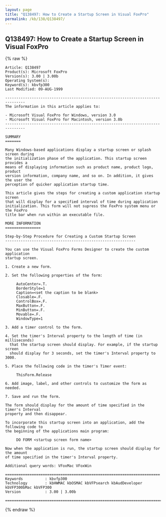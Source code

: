 ```yaml
---
layout: page
title: "Q138497: How to Create a Startup Screen in Visual FoxPro"
permalink: /kb/138/Q138497/
---
```


## Q138497: How to Create a Startup Screen in Visual FoxPro

{% raw %}

	Article: Q138497
	Product(s): Microsoft FoxPro
	Version(s): 3.00 | 3.00b
	Operating System(s): 
	Keyword(s): kbvfp300
	Last Modified: 09-AUG-1999
	
	-------------------------------------------------------------------------------
	The information in this article applies to:
	
	- Microsoft Visual FoxPro for Windows, version 3.0 
	- Microsoft Visual FoxPro for Macintosh, version 3.0b 
	-------------------------------------------------------------------------------
	
	SUMMARY
	=======
	
	Many Windows-based applications display a startup screen or splash screen during
	the initialization phase of the application. This startup screen provides a
	means of displaying information such as product name, product logo, product
	version information, company name, and so on. In addition, it gives the user the
	perception of quicker application startup time.
	
	This article gives the steps for creating a custom application startup screen
	that will display for a specified interval of time during application
	initialization. This form will not supress the FoxPro system menu or the FoxPro
	title bar when run within an executable file.
	
	MORE INFORMATION
	================
	
	Step-by-Step Procedure for Creating a Custom Startup Screen
	-----------------------------------------------------------
	
	You can use the Visual FoxPro Forms Designer to create the custom application
	startup screen.
	
	1. Create a new form.
	
	2. Set the following properties of the form:
	
	     AutoCenter=.T.
	     BorderStyle=1
	     Caption=<set the caption to be blank>
	     Closable=.F.
	     ControlBox=.F.
	     MaxButton=.F.
	     MinButton=.F.
	     Movable=.F.
	     WindowType=1
	
	3. Add a timer control to the form.
	
	4. Set the timer's Interval property to the length of time (in milliseconds)
	  that the startup screen should display. For example, if the startup screen
	  should display for 3 seconds, set the timer's Interval property to 3000.
	
	5. Place the following code in the timer's Timer event:
	
	     ThisForm.Release
	
	6. Add image, label, and other controls to customize the form as needed.
	
	7. Save and run the form.
	
	The form should display for the amount of time specified in the timer's Interval
	property and then disappear.
	
	To incorporate this startup screen into an application, add the following code to
	the beginning of the applications main program:
	
	     DO FORM <startup screen form name>
	
	Now when the application is run, the startup screen should display for the amount
	of time specified in the timer's Interval property.
	
	Additional query words: VFoxMac VFoxWin
	
	======================================================================
	Keywords          : kbvfp300 
	Technology        : kbHWMAC kbOSMAC kbVFPsearch kbAudDeveloper kbVFP300bMac kbVFP300
	Version           : 3.00 | 3.00b
	
	=============================================================================
	

{% endraw %}
